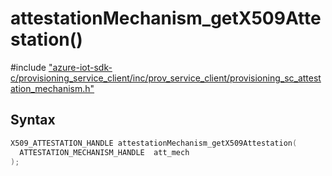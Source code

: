 # attestationMechanism_getX509Attestation()

\#include ["azure-iot-sdk-c/provisioning_service_client/inc/prov_service_client/provisioning_sc_attestation_mechanism.h"](../iot-c-ref-provisioning-sc-attestation-mechanism-h.md)  

## Syntax

```C
X509_ATTESTATION_HANDLE attestationMechanism_getX509Attestation(
  ATTESTATION_MECHANISM_HANDLE  att_mech
);

```

